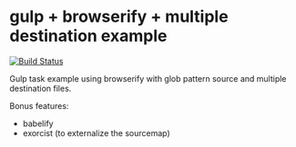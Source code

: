 # gulp + browserify + multiple destination example

[![Build Status](https://travis-ci.org/kt3k/gulp-browserify-example.svg?branch=master)](https://travis-ci.org/kt3k/gulp-browserify-example)


Gulp task example using browserify with glob pattern source and multiple destination files.

Bonus features:
- babelify
- exorcist (to externalize the sourcemap)
